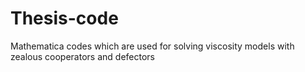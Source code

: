 # Thesis-code
Mathematica codes which are used for solving viscosity models with zealous cooperators and defectors
